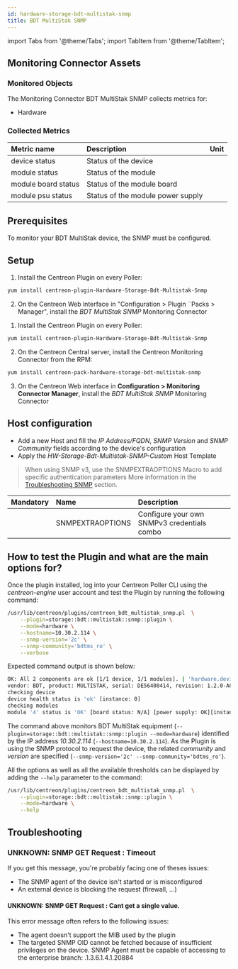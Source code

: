 ```yaml
---
id: hardware-storage-bdt-multistak-snmp
title: BDT MultiStak SNMP
---
```

import Tabs from '@theme/Tabs';
import TabItem from '@theme/TabItem';


## Monitoring Connector Assets

### Monitored Objects

The Monitoring Connector BDT MultiStak SNMP collects metrics for:
* Hardware

### Collected Metrics

<Tabs groupId="sync">
<TabItem value="Hardware" label="Hardware">

| Metric name                                        | Description                       | Unit |
| :------------------------------------------------- | :-------------------------------- | :--- |
| device status                                      | Status of the device              |      |
| module status                                      | Status of the module              |      |
| module board status                                | Status of the module board        |      |
| module psu status                                  | Status of the module power supply |      |

</TabItem>
</Tabs>

## Prerequisites

To monitor your BDT MultiStak device, the SNMP must be configured.

## Setup

<Tabs groupId="sync">
<TabItem value="Online License" label="Online License">

1. Install the Centreon Plugin on every Poller:

```bash
yum install centreon-plugin-Hardware-Storage-Bdt-Multistak-Snmp
```

2. On the Centreon Web interface in "Configuration > Plugin ¨Packs > Manager", install the *BDT MultiStak SNMP* Monitoring Connector

</TabItem>
<TabItem value="Offline License" label="Offline License">

1. Install the Centreon Plugin on every Poller:

```bash
yum install centreon-plugin-Hardware-Storage-Bdt-Multistak-Snmp
```

2. On the Centreon Central server, install the Centreon Monitoring Connector from the RPM:

```bash
yum install centreon-pack-hardware-storage-bdt-multistak-snmp
```

3. On the Centreon Web interface in **Configuration > Monitoring Connector Manager**, install the *BDT MultiStak SNMP* Monitoring Connector

</TabItem>
</Tabs>

## Host configuration

* Add a new Host and fill the *IP Address/FQDN*, *SNMP Version* and *SNMP Community* fields according to the device's configuration
* Apply the *HW-Storage-Bdt-Multistak-SNMP-Custom* Host Template

> When using SNMP v3, use the SNMPEXTRAOPTIONS Macro to add specific authentication parameters 
> More information in the [Troubleshooting SNMP](../getting-started/how-to-guides/troubleshooting-plugins.md#snmpv3-options-mapping) section.

| Mandatory | Name             | Description                                    |
| :-------- | :--------------- | :--------------------------------------------- |
|           | SNMPEXTRAOPTIONS | Configure your own SNMPv3 credentials combo    |

## How to test the Plugin and what are the main options for?

Once the plugin installed, log into your Centreon Poller CLI using the *centreon-engine* user account
and test the Plugin by running the following command:

```bash
/usr/lib/centreon/plugins/centreon_bdt_multistak_snmp.pl  \
    --plugin=storage::bdt::multistak::snmp::plugin \
    --mode=hardware \
    --hostname=10.30.2.114 \
    --snmp-version='2c' \
    --snmp-community='bdtms_ro' \
    --verbose
```

Expected command output is shown below:

```bash
OK: All 2 components are ok [1/1 device, 1/1 modules]. | 'hardware.device.count'=1;;;; 'hardware.module.count'=1;;;;
vendor: BDT, product: MULTISTAK, serial: DE56400414, revision: 1.2.0-A000
checking device
device health status is 'ok' [instance: 0]
checking modules
module '4' status is 'OK' [board status: N/A] [power supply: OK][instance: 4].
```

The command above monitors BDT MultiStak equipment (```--plugin=storage::bdt::multistak::snmp::plugin --mode=hardware```) identified
by the IP address *10.30.2.114* (```--hostname=10.30.2.114```). As the Plugin is using the SNMP protocol to request the device, the related
*community* and *version* are specified (```--snmp-version='2c' --snmp-community='bdtms_ro'```).

All the options as well as all the available thresholds can be displayed by adding the  ```--help```
parameter to the command:

```bash
/usr/lib/centreon/plugins/centreon_bdt_multistak_snmp.pl  \
    --plugin=storage::bdt::multistak::snmp::plugin \
    --mode=hardware \
    --help
```

## Troubleshooting

### UNKNOWN: SNMP GET Request : Timeout

If you get this message, you're probably facing one of theses issues:
* The SNMP agent of the device isn't started or is misconfigured
* An external device is blocking the request (firewall, ...)

#### UNKNOWN: SNMP GET Request : Cant get a single value.

This error message often refers to the following issues: 
  - The agent doesn't support the MIB used by the plugin
  - The targeted SNMP OID cannot be fetched because of insufficient privileges on the device. 
    SNMP Agent must be capable of accessing to the enterprise branch: .1.3.6.1.4.1.20884
